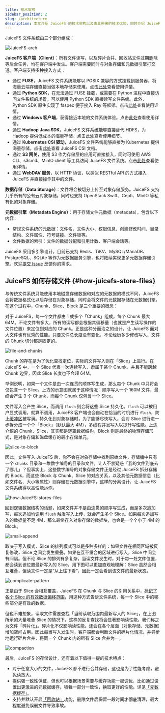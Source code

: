 ```yaml
---
title: 技术架构
sidebar_position: 2
slug: /architecture
description: 本文介绍 JuiceFS 的技术架构以及由此带来的技术优势，同时介绍 JuiceFS 的文件存储原理。
---
```


JuiceFS 文件系统由三个部分组成：

![JuiceFS-arch](../images/juicefs-arch.svg)

**JuiceFS 客户端（Client）**：所有文件读写，以及碎片合并、回收站文件过期删除等后台任务，均在客户端中发生。客户端需要同时与对象存储和元数据引擎打交道。客户端支持多种接入方式：

- 通过 **FUSE**，JuiceFS 文件系统能够以 POSIX 兼容的方式挂载到服务器，将海量云端存储直接当做本地存储来使用。点击[此处](https://juicefs.com/docs/zh/community/getting-started/installation)查看使用详情。
- 通过 **Python SDK**，在无法通过 FUSE 挂载，或需要在 Python 进程中直接访问文件系统的场景，可以使用 Python SDK 直接读写文件系统。此外，Python SDK 原生实现了 fsspec 便于接入 Ray 等框架。点击[此处](https://juicefs.com/docs/zh/community/deployment/python_sdk)查看使用详情。
- 通过 **Windows 客户端**，获得接近本地的文件系统体验。点击[此处](https://juicefs.com/docs/zh/community/tutorials/windows)查看使用详情。
- 通过 **Hadoop Java SDK**，JuiceFS 文件系统能够直接替代 HDFS，为 Hadoop 提供低成本的海量存储。点击[此处](https://juicefs.com/docs/zh/community/hadoop_java_sdk)查看使用细节。
- 通过 **Kubernetes CSI 驱动**，JuiceFS 文件系统能够直接为 Kubernetes 提供海量存储。点击[此处](https://juicefs.com/docs/zh/csi/introduction)查看 JuiceFS CSI 文档。
- 通过 **S3 网关**，使用 S3 作为存储层的应用可直接接入，同时可使用 AWS CLI、s3cmd、MinIO client 等工具访问 JuiceFS 文件系统。点击[此处](https://juicefs.com/docs/zh/community/guide/gateway)查看使用详情。
- 通过 **WebDAV 服务**，以 HTTP 协议，以类似 RESTful API 的方式接入 JuiceFS 并直接操作其中的文件。

**数据存储（Data Storage）**：文件将会被切分上传至对象存储服务。JuiceFS 支持几乎所有的公有云对象存储，同时也支持 OpenStack Swift、Ceph、MinIO 等私有化的对象存储。

**元数据引擎（Metadata Engine）**：用于存储文件元数据（metadata），包含以下内容：

- 常规文件系统的元数据：文件名、文件大小、权限信息、创建修改时间、目录结构、文件属性、符号链接、文件锁等。
- 文件数据的索引：文件的数据分配和引用计数、客户端会话等。

JuiceFS 采用多引擎设计，目前已支持 Redis、TiKV、MySQL/MariaDB、PostgreSQL、SQLite 等作为元数据服务引擎，也将陆续实现更多元数据存储引擎。欢迎[提交 Issue](https://github.com/juicedata/juicefs/issues) 反馈你的需求。

## JuiceFS 如何存储文件 {#how-juicefs-store-files}

与传统文件系统只能使用本地磁盘存储数据和对应的元数据的模式不同，JuiceFS 会将数据格式化以后存储在对象存储，同时会将文件的元数据存储在元数据引擎。在这个过程中，Chunk、Slice、Block 是三个重要的概念：

对于 JuiceFS，每一个文件都由 1 或多个「Chunk」组成，每个 Chunk 最大 64M。不论文件有多大，所有的读写都会根据其偏移量（也就是产生读写操作的文件位置）来定位到对应的 Chunk。正是这种分而治之的设计，让 JuiceFS 面对大文件也有优秀的性能。只要文件总长度没有变化，不论经历多少修改写入，文件的 Chunk 切分都是固定的。

![file-and-chunks](../images/file-and-chunks.svg)

Chunk 的存在是为了优化查找定位，实际的文件写入则在「Slice」上进行。在 JuiceFS 中，一个 Slice 代表一次连续写入，隶属于某个 Chunk，并且不能跨越 Chunk 边界，因此 Slice 长度也不会超 64M。

举例说明，如果一个文件是由一次连贯的顺序写生成，那么每个 Chunk 中只将会仅包含一个 Slice。上方的示意图就属于这种情况：顺序写入一个 160M 文件，最终会产生 3 个 Chunk，而每个 Chunk 仅包含一个 Slice。

文件写入会产生 Slice，而调用 `flush` 则会将这些 Slice 持久化。`flush` 可以被用户显式调用，就算不调用，JuiceFS 客户端也会自动在恰当的时机进行 `flush`，防止[缓冲区](../guide/cache.md#buffer-size)被写满。持久化到对象存储时，为了能够尽快写入，会对 Slice 进行进一步拆分成一个个「Block」（默认最大 4M），多线程并发写入以提升写性能。上边介绍的 Chunk、Slice，其实都是逻辑数据结构，Block 则是最终的物理存储形式，是对象存储和磁盘缓存的最小存储单元。

![slice-to-block](../images/slice-to-block.svg)

因此，文件写入 JuiceFS 后，你不会在对象存储中找到原始文件，存储桶中只有一个 `chunks` 目录和一堆数字编号的目录和文件，让人不禁疑惑「我的文件到底去了哪儿」？但事实上，这些数字编号的对象存储文件正是经过 JuiceFS 拆分存储的 Block，而这些 Block 与 Chunk、Slice 的对应关系，以及其他元数据信息（比如文件名、大小等属性）则存储在元数据引擎中，这样的分离设计，让 JuiceFS 文件系统得以高性能运作。

![how-JuiceFS-stores-files](../images/how-juicefs-stores-files.svg)

回到逻辑数据结构的话题，如果文件并不是由连贯的顺序写生成，而是多次追加写，每次追加均调用 `flush` 触发写入上传，就会产生多个 Slice。如果每次追加写入的数据量不足 4M，那么最终存入对象存储的数据块，也会是一个个小于 4M 的 Block。

![small-append](../images/small-append.svg)

取决于写入模式，Slice 的排列模式可以是多种多样的：如果文件在相同区域被反复修改，Slice 之间会发生重叠。如果在互不重合的区域进行写入，Slice 中间会有间隔。但不论 Slice 的排列有多复杂，当读文件发生时，对于每一处文件位置，都会读到该位置最新写入的 Slice，用下图可以更加直观地理解：Slice 虽然会相互堆叠，但读文件一定是“从上往下看”，因此一定会看到该文件的最新状态。

![complicate-pattern](../images/complicate-pattern.svg)

正是由于 Slice 会相互覆盖，JuiceFS 在 Chunk 与 Slice 的引用关系中，[标记了各个 Slice 的有效数据偏移范围](../development/internals.md#sliceref)，用这种方式告诉文件系统，每一个 Slice 中的哪些部分是有效的数据。

但也不难想象，读取文件需要查找「当前读取范围内最新写入的 Slice」，在上图所示的大量堆叠 Slice 的情况下，这样的反复查找将会显著影响读性能，我们称之为文件「碎片化」。碎片化不仅影响读性能，还会在各个层面（对象存储、元数据）增加空间占用。因此每当写入发生时，客户端都会判断文件的碎片化情况，并异步地运行碎片合并，将同一个 Chunk 内的所有 Slice 合并为一。

![compaction](../images/compaction.svg)

最后，JuiceFS 的存储设计，还有着以下值得一提的技术特点：

* 对于任意大小的文件，JuiceFS 都不进行合并存储，这也是为了性能考虑，避免读放大。
* 提供强一致性保证，但也可以根据场景需要与缓存功能一起调优，比如通过设置出更激进的元数据缓存，牺牲一部分一致性，换取更好的性能。详见[「元数据缓存」](../guide/cache.md#metadata-cache)。
* 支持并默认开启[「回收站」](../security/trash.md)功能，删除文件后保留一段时间才彻底清理，最大程度避免误删文件导致事故。
